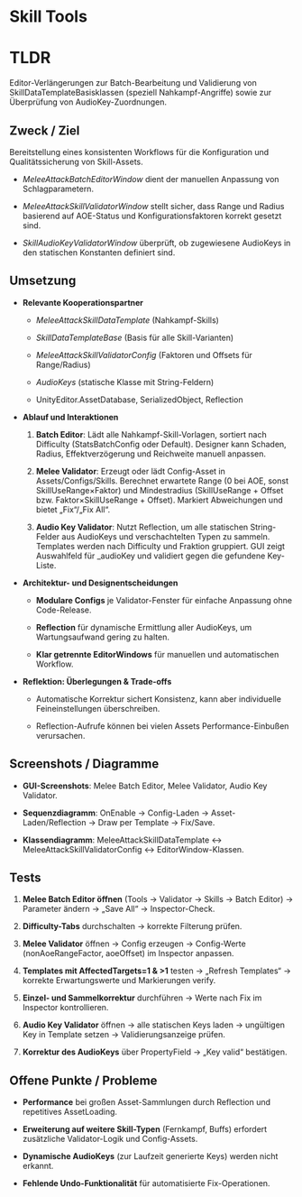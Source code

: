 # Skill Tools

# TLDR

Editor-Verlängerungen zur Batch-Bearbeitung und Validierung von SkillDataTemplateBasisklassen (speziell Nahkampf-Angriffe) sowie zur Überprüfung von AudioKey-Zuordnungen.

## Zweck / Ziel

Bereitstellung eines konsistenten Workflows für die Konfiguration und Qualitätssicherung von Skill-Assets.

- _MeleeAttackBatchEditorWindow_ dient der manuellen Anpassung von Schlagparametern.
    
- _MeleeAttackSkillValidatorWindow_ stellt sicher, dass Range und Radius basierend auf AOE-Status und Konfigurationsfaktoren korrekt gesetzt sind.
    
- _SkillAudioKeyValidatorWindow_ überprüft, ob zugewiesene AudioKeys in den statischen Konstanten definiert sind.
    

## Umsetzung

- **Relevante Kooperationspartner**
    
    - _MeleeAttackSkillDataTemplate_ (Nahkampf-Skills)
        
    - _SkillDataTemplateBase_ (Basis für alle Skill-Varianten)
        
    - _MeleeAttackSkillValidatorConfig_ (Faktoren und Offsets für Range/Radius)
        
    - _AudioKeys_ (statische Klasse mit String-Feldern)
        
    - UnityEditor.AssetDatabase, SerializedObject, Reflection
        
- **Ablauf und Interaktionen**
    
    1. **Batch Editor**: Lädt alle Nahkampf-Skill-Vorlagen, sortiert nach Difficulty (StatsBatchConfig oder Default). Designer kann Schaden, Radius, Effektverzögerung und Reichweite manuell anpassen.
        
    2. **Melee Validator**: Erzeugt oder lädt Config-Asset in Assets/Configs/Skills. Berechnet erwartete Range (0 bei AOE, sonst SkillUseRange×Faktor) und Mindestradius (SkillUseRange + Offset bzw. Faktor×SkillUseRange + Offset). Markiert Abweichungen und bietet „Fix“/„Fix All“.
        
    3. **Audio Key Validator**: Nutzt Reflection, um alle statischen String-Felder aus AudioKeys und verschachtelten Typen zu sammeln. Templates werden nach Difficulty und Fraktion gruppiert. GUI zeigt Auswahlfeld für _audioKey und validiert gegen die gefundene Key-Liste.
        
- **Architektur- und Designentscheidungen**
    
    - **Modulare Configs** je Validator-Fenster für einfache Anpassung ohne Code-Release.
        
    - **Reflection** für dynamische Ermittlung aller AudioKeys, um Wartungsaufwand gering zu halten.
        
    - **Klar getrennte EditorWindows** für manuellen und automatischen Workflow.
        
- **Reflektion: Überlegungen & Trade-offs**
    
    - Automatische Korrektur sichert Konsistenz, kann aber individuelle Feineinstellungen überschreiben.
        
    - Reflection-Aufrufe können bei vielen Assets Performance-Einbußen verursachen.
        

## Screenshots / Diagramme

- **GUI-Screenshots**: Melee Batch Editor, Melee Validator, Audio Key Validator.
    
- **Sequenzdiagramm**: OnEnable → Config-Laden → Asset-Laden/Reflection → Draw per Template → Fix/Save.
    
- **Klassendiagramm**: MeleeAttackSkillDataTemplate ↔ MeleeAttackSkillValidatorConfig ↔ EditorWindow-Klassen.
    

## Tests

1. **Melee Batch Editor öffnen** (Tools → Validator → Skills → Batch Editor) → Parameter ändern → „Save All“ → Inspector-Check.
    
2. **Difficulty-Tabs** durchschalten → korrekte Filterung prüfen.
    
3. **Melee Validator** öffnen → Config erzeugen → Config-Werte (nonAoeRangeFactor, aoeOffset) im Inspector anpassen.
    
4. **Templates mit AffectedTargets=1 & >1** testen → „Refresh Templates“ → korrekte Erwartungswerte und Markierungen verify.
    
5. **Einzel- und Sammelkorrektur** durchführen → Werte nach Fix im Inspector kontrollieren.
    
6. **Audio Key Validator** öffnen → alle statischen Keys laden → ungültigen Key in Template setzen → Validierungsanzeige prüfen.
    
7. **Korrektur des AudioKeys** über PropertyField → „Key valid“ bestätigen.
    

## Offene Punkte / Probleme

- **Performance** bei großen Asset-Sammlungen durch Reflection und repetitives AssetLoading.
    
- **Erweiterung auf weitere Skill-Typen** (Fernkampf, Buffs) erfordert zusätzliche Validator-Logik und Config-Assets.
    
- **Dynamische AudioKeys** (zur Laufzeit generierte Keys) werden nicht erkannt.
    
- **Fehlende Undo-Funktionalität** für automatisierte Fix-Operationen.